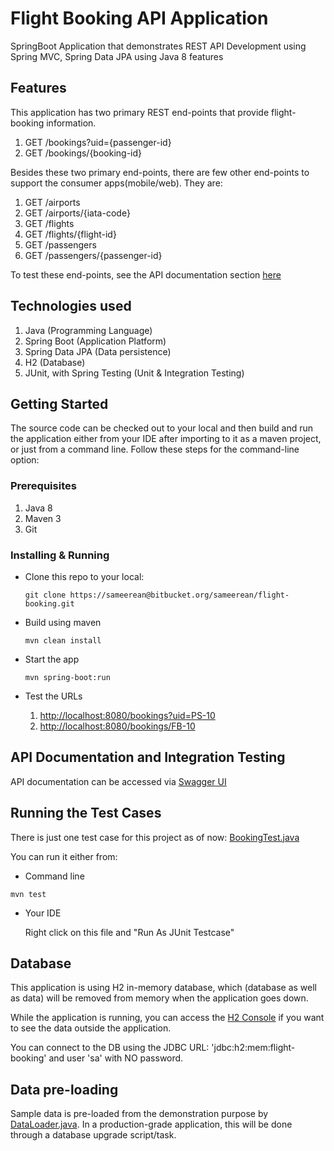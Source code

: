 # Flight Booking API Application

SpringBoot Application that demonstrates REST API Development using Spring MVC, Spring Data JPA using Java 8 features

## Features

This application has two primary REST end-points that provide flight-booking information. 

1. GET /bookings?uid={passenger-id}
2. GET /bookings/{booking-id}

Besides these two primary end-points, there are few other end-points to support the consumer apps(mobile/web). They are:
1. GET /airports
2. GET /airports/{iata-code}
3. GET /flights
4. GET /flights/{flight-id}
5. GET /passengers
6. GET /passengers/{passenger-id}

To test these end-points, see the API documentation section [here](#markdown-header-api-documentation-and-integration-testing)

## Technologies used

1. Java (Programming Language)
2. Spring Boot (Application Platform)
3. Spring Data JPA (Data persistence)
4. H2 (Database)
5. JUnit, with Spring Testing (Unit & Integration Testing)

## Getting Started

The source code can be checked out to your local and then build and run the application either from your IDE after importing to it as a maven project, or just from a command line. Follow these steps for the command-line option:  

### Prerequisites
1. Java 8
2. Maven 3
3. Git


### Installing & Running

- Clone this repo to your local: 
	
	```
    git clone https://sameerean@bitbucket.org/sameerean/flight-booking.git
    ```

-  Build using maven 
	
	```
	mvn clean install
	```
	
- Start the app
	
	```
	mvn spring-boot:run
	```
	
- Test the URLs
	
    1. [http://localhost:8080/bookings?uid=PS-10](http://localhost:8080/bookings?uid=PS-10)
    2. [http://localhost:8080/bookings/FB-10](http://localhost:8080/bookings/FB-10)
    
## API Documentation and Integration Testing 

API documentation can be accessed via [Swagger UI](http://localhost:8080/swagger-ui.html) 

## Running the Test Cases

There is just one test case for this project as of now:
[BookingTest.java](src/test/java/com/dxbair/services/flightbooking/test/BookingTest.java)

You can run it either from:

- Command line

```
mvn test
```

- Your IDE


	Right click on this file and "Run As JUnit Testcase"  


## Database

This application is using H2 in-memory database, which (database as well as data) will be removed from memory when the application goes down.

While the application is running, you can access the [H2 Console](http://localhost:8080/console) if you want to see the data outside the application. 

You can connect to the DB using the JDBC URL: 'jdbc:h2:mem:flight-booking' and user 'sa' with NO password. 


## Data pre-loading

Sample data is pre-loaded from the demonstration purpose by [DataLoader.java](src/main/java/com/dxbair/services/flightbooking/boot/DataLoader.java). In a production-grade application, this will be done through a database upgrade script/task.
